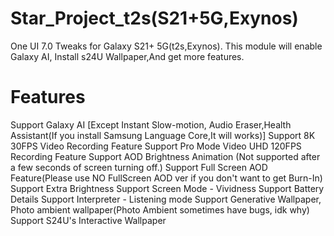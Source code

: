 # Star_Project_t2s(S21+5G,Exynos)
One UI 7.0 Tweaks for Galaxy S21+ 5G(t2s,Exynos). This module will enable Galaxy AI, Install s24U Wallpaper,And get more features.

# Features
Support Galaxy AI [Except Instant Slow-motion, Audio Eraser,Health Assistant(If you install Samsung Language Core,It will works)]
Support 8K 30FPS Video Recording Feature
Support Pro Mode Video UHD 120FPS Recording Feature
Support AOD Brightness Animation (Not supported after a few seconds of screen turning off.)
Support Full Screen AOD Feature(Please use NO FullScreen AOD ver if you don't want to get Burn-In)
Support Extra Brightness
Support Screen Mode - Vividness
Support Battery Details
Support Interpreter - Listening mode
Support Generative Wallpaper, Photo ambient wallpaper(Photo Ambient sometimes have bugs, idk why)
Support S24U's Interactive Wallpaper
